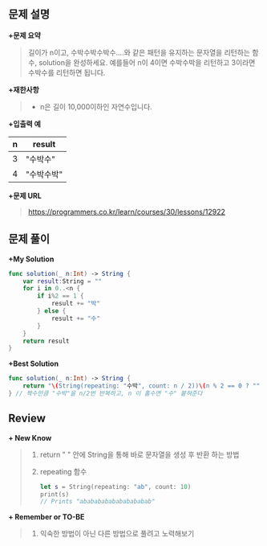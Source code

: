 문제 설명
--------

**\+문제 요약**

> 길이가 n이고, 수박수박수박수....와 같은 패턴을 유지하는 문자열을 리턴하는 함수, solution을 완성하세요. 
> 예를들어 n이 4이면 수박수박을 리턴하고 3이라면 수박수를 리턴하면 됩니다.

**\+재한사항**
> - n은 길이 10,000이하인 자연수입니다.

**\+입출력 예**

n | result 
---|---
3 | "수박수" 
4 | "수박수박" 

**+문제 URL**

>https://programmers.co.kr/learn/courses/30/lessons/12922



문제 풀이
---------

**\+My Solution**

```swift
func solution(_ n:Int) -> String {
    var result:String = ""
    for i in 0..<n {
        if i%2 == 1 {
            result += "박"
        } else {
            result += "수"
        }
    }
    return result
}
```

**\+Best Solution**

```swift
func solution(_ n:Int) -> String {
    return "\(String(repeating: "수박", count: n / 2))\(n % 2 == 0 ? "" : "수")"
} // 짝수만큼 "수박"을 n/2번 반복하고, n 이 홀수면 "수" 붙혀준다
```

Review
-----------------
**\+ New Know**

> 1. return "    " 안에 String을 통해 바로 문자열을 생성 후 반환 하는 방법
>
> 2. repeating 함수
>
>    ```swift
>    let s = String(repeating: "ab", count: 10)
>    print(s)
>    // Prints "abababababababababab"
>    ```

**\+ Remember or TO-BE**

> 1. 익숙한 방법이 아닌 다른 방법으로 풀려고 노력해보기
